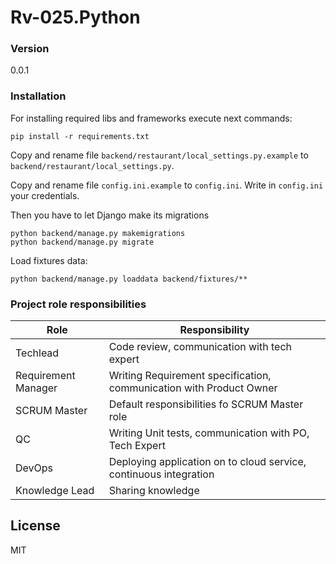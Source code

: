 # Rv-025.Python

### Version
0.0.1

### Installation

For installing required libs and frameworks execute next commands:
```
pip install -r requirements.txt
```

Copy and rename file `backend/restaurant/local_settings.py.example` to `backend/restaurant/local_settings.py`.

Copy and rename file `config.ini.example` to `config.ini`. Write in `config.ini` your credentials.

Then you have to let Django make its migrations
```
python backend/manage.py makemigrations
python backend/manage.py migrate
```

Load fixtures data:
```
python backend/manage.py loaddata backend/fixtures/**
```

### Project role responsibilities

| Role | Responsibility |
| ------ | ------ |
| Techlead | Code review, communication with tech expert |
| Requirement Manager | Writing Requirement specification, communication with Product Owner |
| SCRUM Master | Default responsibilities fo SCRUM Master role |
| QC | Writing Unit tests, communication with PO, Tech Expert |
| DevOps | Deploying application on to cloud service, continuous integration |
| Knowledge Lead | Sharing knowledge |

License
----

MIT
